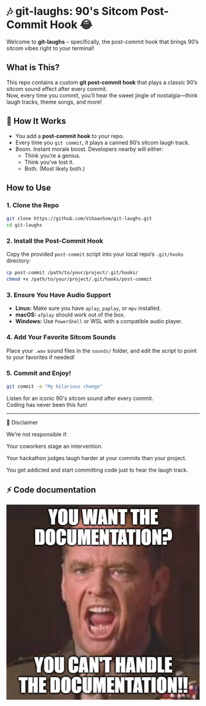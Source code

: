 # 🎶 git-laughs: 90's Sitcom Post-Commit Hook 😂

Welcome to **git-laughs** – specifically, the post-commit hook that brings 90’s sitcom vibes right to your terminal!

## What is This?

This repo contains a custom **git post-commit hook** that plays a classic 90’s sitcom sound effect after every commit.  
Now, every time you commit, you’ll hear the sweet jingle of nostalgia—think laugh tracks, theme songs, and more!

## 📀 How It Works
- You add a **post-commit hook** to your repo.
- Every time you `git commit`, it plays a canned 90’s sitcom laugh track.
- Boom. Instant morale boost. Developers nearby will either:
  - Think you’re a genius.
  - Think you’ve lost it.
  - Both. (Most likely both.)
## How to Use

### 1. Clone the Repo

```bash
git clone https://github.com/VihaanSom/git-laughs.git
cd git-laughs
```

### 2. Install the Post-Commit Hook

Copy the provided `post-commit` script into your local repo’s `.git/hooks` directory:

```bash
cp post-commit /path/to/your/project/.git/hooks/
chmod +x /path/to/your/project/.git/hooks/post-commit
```

### 3. Ensure You Have Audio Support

- **Linux:** Make sure you have `aplay`, `paplay`, or `mpv` installed.
- **macOS:** `afplay` should work out of the box.
- **Windows:** Use `PowerShell` or WSL with a compatible audio player.

### 4. Add Your Favorite Sitcom Sounds

Place your `.wav` sound files in the `sounds/` folder, and edit the script to point to your favorites if needed!

### 5. Commit and Enjoy!

```bash
git commit -m "My hilarious change"
```

Listen for an iconic 90's sitcom sound after every commit.  
Coding has never been this fun!

---

🚨 Disclaimer

We’re not responsible if:

Your coworkers stage an intervention.

Your hackathon judges laugh harder at your commits than your project.

You get addicted and start committing code just to hear the laugh track.

## ⚡️ Code documentation 

![Documentation](code_documentation.png)
